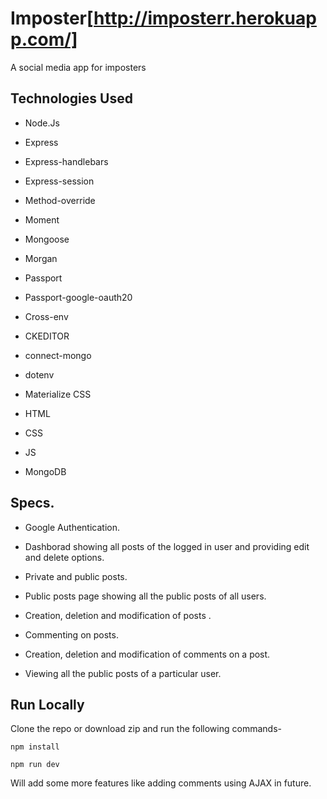 # Imposter[http://imposterr.herokuapp.com/]

A social media app for imposters

## Technologies Used

* Node.Js

* Express

* Express-handlebars

* Express-session

* Method-override

* Moment

* Mongoose

* Morgan

* Passport

* Passport-google-oauth20

* Cross-env

* CKEDITOR

* connect-mongo

* dotenv

* Materialize CSS

* HTML

* CSS

* JS

* MongoDB



## Specs.

* Google Authentication.

* Dashborad showing all posts of the logged in user and providing edit and delete options.

* Private and public posts.

* Public posts page showing all the public posts of all users.

* Creation, deletion and modification of posts .

* Commenting on posts.

* Creation, deletion and modification of comments on a post.

* Viewing all the public posts of a particular user.


## Run Locally


Clone the repo or download zip and run the following commands-

`npm install`

`npm run dev`

Will add some more features like adding comments using AJAX in future.
